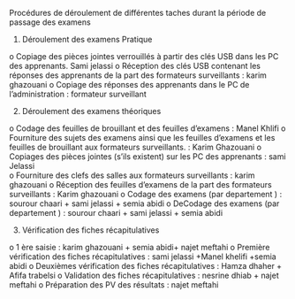 Procédures de déroulement de différentes taches durant la période de passage des examens
1.	Déroulement des examens Pratique

o	Copiage des pièces jointes verrouillés à partir des clés USB dans les PC des apprenants.  Sami jelassi 
o	Réception des clés USB contenant les réponses des apprenants de la part des formateurs surveillants : karim ghazouani
o	Copiage des réponses des apprenants dans le PC de l’administration : formateur surveillant

2.	Déroulement des examens théoriques

o	Codage des feuilles de brouillant et des feuilles d’examens : Manel Khlifi
o	Fourniture des sujets des examens ainsi que les feuilles d’examens et les feuilles de brouillant aux formateurs surveillants. : Karim Ghazouani
o	Copiages des pièces jointes (s’ils existent) sur les PC des apprenants : sami Jelassi  
o	Fourniture des clefs des salles aux formateurs surveillants : karim ghazouani
o	Réception des feuilles d’examens de la part des formateurs surveillants : Karim ghazouani
o	Codage des examens (par departement ) : sourour chaari + sami jelassi + semia abidi
o	DeCodage des examens (par departement ) : sourour chaari + sami jelassi + semia abidi


3.	Vérification des fiches récapitulatives

o	1 ère saisie : karim ghazouani + semia abidi+ najet meftahi 
o	Première vérification des fiches récapitulatives : sami jelassi +Manel khelifi +semia abidi
o	Deuxièmes vérification des fiches récapitulatives : Hamza dhaher + Afifa trabelsi 
o	Validation des fiches récapitulatives : nesrine dhiab + najet meftahi 
o	Préparation des PV des résultats : najet meftahi 

